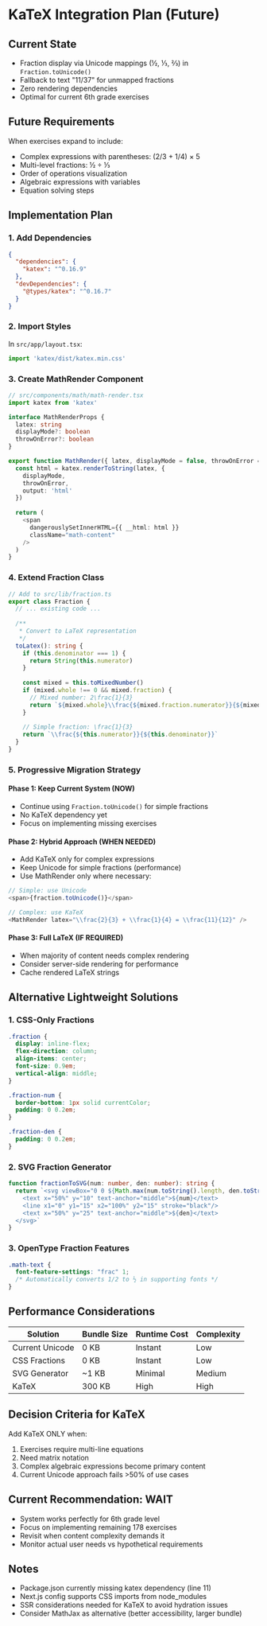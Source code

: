 # KaTeX Integration Plan (Future)

## Current State
- Fraction display via Unicode mappings (½, ⅓, ⅔) in `Fraction.toUnicode()`
- Fallback to text "11/37" for unmapped fractions
- Zero rendering dependencies
- Optimal for current 6th grade exercises

## Future Requirements
When exercises expand to include:
- Complex expressions with parentheses: (2/3 + 1/4) × 5
- Multi-level fractions: ½ ÷ ⅓ 
- Order of operations visualization
- Algebraic expressions with variables
- Equation solving steps

## Implementation Plan

### 1. Add Dependencies
```json
{
  "dependencies": {
    "katex": "^0.16.9"
  },
  "devDependencies": {
    "@types/katex": "^0.16.7"
  }
}
```

### 2. Import Styles
In `src/app/layout.tsx`:
```typescript
import 'katex/dist/katex.min.css'
```

### 3. Create MathRender Component
```typescript
// src/components/math/math-render.tsx
import katex from 'katex'

interface MathRenderProps {
  latex: string
  displayMode?: boolean
  throwOnError?: boolean
}

export function MathRender({ latex, displayMode = false, throwOnError = false }: MathRenderProps) {
  const html = katex.renderToString(latex, {
    displayMode,
    throwOnError,
    output: 'html'
  })
  
  return (
    <span 
      dangerouslySetInnerHTML={{ __html: html }}
      className="math-content"
    />
  )
}
```

### 4. Extend Fraction Class
```typescript
// Add to src/lib/fraction.ts
export class Fraction {
  // ... existing code ...
  
  /**
   * Convert to LaTeX representation
   */
  toLatex(): string {
    if (this.denominator === 1) {
      return String(this.numerator)
    }
    
    const mixed = this.toMixedNumber()
    if (mixed.whole !== 0 && mixed.fraction) {
      // Mixed number: 2\frac{1}{3}
      return `${mixed.whole}\\frac{${mixed.fraction.numerator}}{${mixed.fraction.denominator}}`
    }
    
    // Simple fraction: \frac{1}{3}
    return `\\frac{${this.numerator}}{${this.denominator}}`
  }
}
```

### 5. Progressive Migration Strategy

#### Phase 1: Keep Current System (NOW)
- Continue using `Fraction.toUnicode()` for simple fractions
- No KaTeX dependency yet
- Focus on implementing missing exercises

#### Phase 2: Hybrid Approach (WHEN NEEDED)
- Add KaTeX only for complex expressions
- Keep Unicode for simple fractions (performance)
- Use MathRender only where necessary:
```typescript
// Simple: use Unicode
<span>{fraction.toUnicode()}</span>

// Complex: use KaTeX
<MathRender latex="\\frac{2}{3} + \\frac{1}{4} = \\frac{11}{12}" />
```

#### Phase 3: Full LaTeX (IF REQUIRED)
- When majority of content needs complex rendering
- Consider server-side rendering for performance
- Cache rendered LaTeX strings

## Alternative Lightweight Solutions

### 1. CSS-Only Fractions
```css
.fraction {
  display: inline-flex;
  flex-direction: column;
  align-items: center;
  font-size: 0.9em;
  vertical-align: middle;
}

.fraction-num {
  border-bottom: 1px solid currentColor;
  padding: 0 0.2em;
}

.fraction-den {
  padding: 0 0.2em;
}
```

### 2. SVG Fraction Generator
```typescript
function fractionToSVG(num: number, den: number): string {
  return `<svg viewBox="0 0 ${Math.max(num.toString().length, den.toString().length) * 10} 30">
    <text x="50%" y="10" text-anchor="middle">${num}</text>
    <line x1="0" y1="15" x2="100%" y2="15" stroke="black"/>
    <text x="50%" y="25" text-anchor="middle">${den}</text>
  </svg>`
}
```

### 3. OpenType Fraction Features
```css
.math-text {
  font-feature-settings: "frac" 1;
  /* Automatically converts 1/2 to ½ in supporting fonts */
}
```

## Performance Considerations

| Solution | Bundle Size | Runtime Cost | Complexity |
|----------|------------|--------------|------------|
| Current Unicode | 0 KB | Instant | Low |
| CSS Fractions | 0 KB | Instant | Low |
| SVG Generator | ~1 KB | Minimal | Medium |
| KaTeX | 300 KB | High | High |

## Decision Criteria for KaTeX

Add KaTeX ONLY when:
1. Exercises require multi-line equations
2. Need matrix notation
3. Complex algebraic expressions become primary content
4. Current Unicode approach fails >50% of use cases

## Current Recommendation: WAIT

- System works perfectly for 6th grade level
- Focus on implementing remaining 178 exercises
- Revisit when content complexity demands it
- Monitor actual user needs vs hypothetical requirements

## Notes
- Package.json currently missing katex dependency (line 11)
- Next.js config supports CSS imports from node_modules
- SSR considerations needed for KaTeX to avoid hydration issues
- Consider MathJax as alternative (better accessibility, larger bundle)